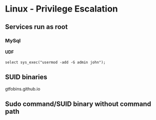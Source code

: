 # Linux - Privilege Escalation
<!-- https://book.hacktricks.xyz/linux-unix/privilege-escalation#sudo-command-suid-binary-without-command-path -->



## Services run as root

### MySql

#### UDF

```
select sys_exec("usermod -add -G admin john");
```

## SUID binaries

gtfobins.github.io

## Sudo command/SUID binary without command path